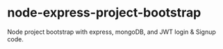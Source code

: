 # node-express-project-bootstrap
Node project bootstrap with express, mongoDB, and JWT login &amp; Signup code.  
